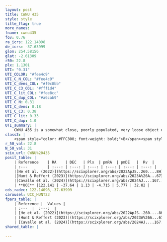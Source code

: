 ```yaml
---
layout: post
title: CWNU 435
style: style
title_flag: true
more_names: 
fname: cwnu435
fov: 0.76
ra_icrs: 122.14098
de_icrs: -37.63999
glon: 254.58156
glat: -2.61309
r50: 22.8
plx: 1.1301
UTI: "0.31"
UTI_COLOR: "#fee4c9"
UTI_C_N_COL: "#fee4c9"
UTI_C_dens_COL: "#f9c8bb"
UTI_C_C3_COL: "#fff1d4"
UTI_C_lit_COL: "#fee8cc"
UTI_C_dup_COL: "#a6cab9"
UTI_C_N: 0.31
UTI_C_dens: 0.18
UTI_C_C3: 0.38
UTI_C_lit: 0.33
UTI_C_dup: 1.0
UTI_summary: |
    CWNU 435 is a somewhat close, poorly populated, very loose object of low C3 quality. It was recently reported in the literature.
class3: |
    <span style="color: #FFC300; font-weight: bold;">B</span><span style="color: red; font-weight: bold;">C</span>
r_50_val: 22.8
N_50_val: 31
scix_url: CWNU%20435
posit_table: |
    | Reference    | RA    | DEC   | Plx  | pmRA  | pmDE   |  Rv  |
    | :---         | :---: | :---: | :---: | :---: | :---: | :---: |
    |[He et al. (2022)](https://scixplorer.org/abs/2022ApJS..260....8H) | 122.187 | -37.669 | 1.12 | -4.71 | 5.69 | 33.5 |
    |[Hunt & Reffert (2023)](https://scixplorer.org/abs/2023A%26A...673A.114H) | 122.126 | -37.628 | 1.146 | -4.711 | 5.752 | 31.416 |
    |[Cavallo et al. (2024)](https://scixplorer.org/abs/2024AJ....167...12C) | 122.168 | -37.684 | 1.15 | -- | -- | -- |
    | **UCC** |122.141 | -37.64 | 1.13 | -4.715 | 5.777 | 32.82 | 
cds_radec: 122.14098,-37.63999
carousel: UCC_HUNT23
fpars_table: |
    | Reference |  Values |
    | :---  |  :---:  |
    | [He et al. (2022)](https://scixplorer.org/abs/2022ApJS..260....8H) | `AG=0.45, m-M=9.55, logAge=7.8, Z=0.018` |
    | [Hunt & Reffert (2023)](https://scixplorer.org/abs/2023A%26A...673A.114H) | `AV50=0.669, diffAV50=1.363, MOD50=9.622, logAge50=7.563` |
    | [Cavallo et al. (2024)](https://scixplorer.org/abs/2024AJ....167...12C) | `AV50=0.84, dMod50=9.75, logAge50=7.36, [Fe/H]50=-0.07` |
shared_table: |
    
---
```

